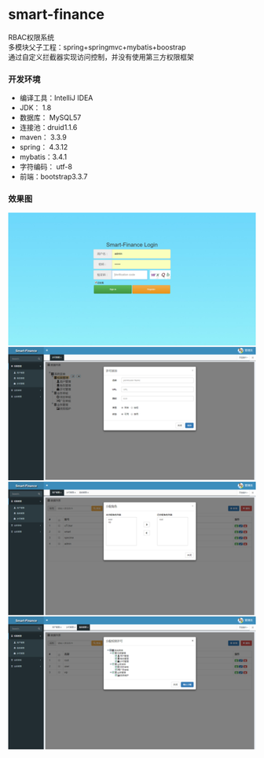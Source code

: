 # smart-finance
RBAC权限系统  
多模块父子工程：spring+springmvc+mybatis+boostrap  
通过自定义拦截器实现访问控制，并没有使用第三方权限框架
### 开发环境
- 编译工具：IntelliJ IDEA
- JDK： 1.8
- 数据库： MySQL57
- 连接池：druid1.1.6
- maven： 3.3.9
- spring： 4.3.12
- mybatis：3.4.1
- 字符编码： utf-8
- 前端：bootstrap3.3.7

### 效果图  
![image](https://github.com/DulCoder/smart-finance/blob/master/readme/login.jpg)
![image](https://github.com/DulCoder/smart-finance/blob/master/readme/permisson.jpg)
![image](https://github.com/DulCoder/smart-finance/blob/master/readme/auser.jpg)
![image](https://github.com/DulCoder/smart-finance/blob/master/readme/arole.jpg)
